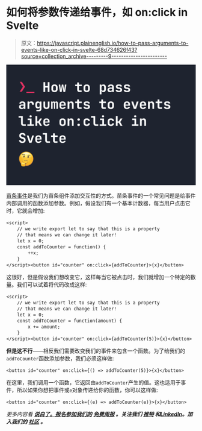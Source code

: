 # 如何将参数传递给事件，如 on:click in Svelte

> 原文：<https://javascript.plainenglish.io/how-to-pass-arguments-to-events-like-on-click-in-svelte-68d734626f43?source=collection_archive---------9----------------------->

![](img/2228feb15c0d07a0eabfe8358cb3186d.png)

[苗条事件](https://fjolt.com/article/svelte-how-events-work)是我们为苗条组件添加交互性的方式。苗条事件的一个常见问题是给事件内部调用的函数添加参数。例如，假设我们有一个基本计数器，每当用户点击它时，它就会增加:

```
<script>
    // we write export let to say that this is a property
    // that means we can change it later!
    let x = 0;
    const addToCounter = function() {
        ++x;
    }
</script><button id="counter" on:click={addToCounter}>{x}</button>
```

这很好，但是假设我们想改变它，这样每当它被点击时，我们就增加一个特定的数量。我们可以试着将代码改成这样:

```
<script>
    // we write export let to say that this is a property
    // that means we can change it later!
    let x = 0;
    const addToCounter = function(amount) {
        x += amount;
    }
</script><button id="counter" on:click={addToCounter(5)}>{x}</button>
```

**但是这不行**——相反我们需要改变我们的事件来包含一个函数。为了给我们的`addToCounter`函数添加参数，我们必须这样做:

```
<button id="counter" on:click={() => addToCounter(5)}>{x}</button>
```

在这里，我们调用一个函数，它返回由`addToCounter`产生的值。这也适用于事件，所以如果你想把事件或`e`对象传递给你的函数，你可以这样做:

```
<button id="counter" on:click={(e) => addToCounter(e)}>{x}</button>
```

*更多内容看* [***说白了。报名参加我们的***](https://plainenglish.io/) **[***免费周报***](http://newsletter.plainenglish.io/) *。关注我们* [***推特***](https://twitter.com/inPlainEngHQ) *和*[***LinkedIn***](https://www.linkedin.com/company/inplainenglish/)*。加入我们的* [***社区***](https://discord.gg/GtDtUAvyhW) *。***